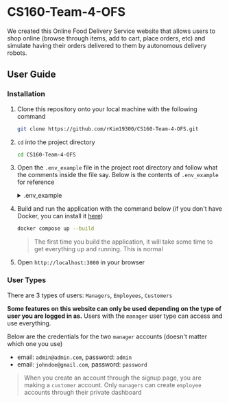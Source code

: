 # CS160-Team-4-OFS

We created this Online Food Delivery Service website that allows users to shop online (browse through items, add to cart, place orders, etc) and simulate having their orders delivered to them by autonomous delivery robots.

## User Guide

### Installation

1. Clone this repository onto your local machine with the following command

    ```sh
    git clone https://github.com/rKim19300/CS160-Team-4-OFS.git
    ```

2. `cd` into the project directory

    ```sh
    cd CS160-Team-4-OFS
    ```

3. Open the `.env_example` file in the project root directory and follow what the comments inside the file say. Below is the contents of `.env_example` for reference

    <details>

    <summary>.env_example</summary>

    ```sh
    GOOGLE_API_KEY_BACKEND=API_KEY_HERE

    # Rename this file from ".env_example" to ".env"
    # replace API_KEY_HERE with your Google Maps API key 
    # IMPORTANT: NEVER PUSH THE .env FILE TO GITHUB
    ```

    </details>

4. Build and run the application with the command below (if you don't have Docker, you can install it [here](https://www.docker.com/get-started/))

    ```sh
    docker compose up --build
    ```

    > The first time you build the application, it will take some time to get everything up and running. This is normal

5. Open `http://localhost:3000` in your browser

### User Types

There are 3 types of users: `Managers`, `Employees`, `Customers`

**Some features on this website can only be used depending on the type of user you are logged in as.** Users with the `manager` user type can access and use everything.

Below are the credentials for the two `manager` accounts (doesn't matter which one you use)

* email: `admin@admin.com`, password: `admin`
* email: `johndoe@gmail.com`, password: `password`

> When you create an account through the signup page, you are making a `customer` account. Only `managers` can create `employee` accounts through their private dashboard
